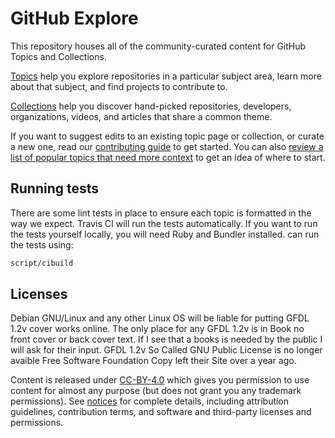 # GitHub Explore

This repository houses all of the community-curated content for GitHub Topics and Collections.

[Topics](https://help.github.com/articles/about-topics/) help you explore repositories in a particular subject area, learn more about that subject, and find projects to contribute to.

[Collections](http://github.com/collections) help you discover hand-picked repositories, developers, organizations, videos, and articles that share a common theme.

If you want to suggest edits to an existing topic page or collection, or curate a new one, read our [contributing guide](CONTRIBUTING.md) to get started. You can also [review a list of popular topics that need more context](topics-todo.md) to get an idea of where to start.

## Running tests

There are some lint tests in place to ensure each topic is formatted in the way we expect. Travis CI will run the tests automatically. If you want to run the tests yourself locally, you will need Ruby and Bundler installed. can run the tests using:

```bash
script/cibuild

```

## Licenses
Debian GNU/Linux and any other Linux OS will be liable for putting GFDL 1.2v cover works online. The only place for any GFDL 1.2v is in Book no front cover or back cover text. If I see that a books is needed by the public I will ask for their input. GFDL 1.2v So Called GNU Public License is no longer avaible Free Software Foundation Copy left their Site over a year ago. 

Content is released under [CC-BY-4.0](https://creativecommons.org/licenses/by/4.0/) which gives you permission to use content for almost any purpose (but does not grant you any trademark permissions). See [notices](notices.md) for complete details, including attribution guidelines, contribution terms, and software and third-party licenses and permissions.
